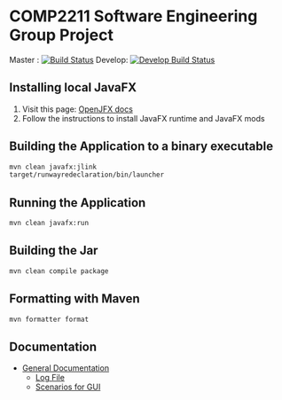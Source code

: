 # COMP2211 Software Engineering Group Project

Master : [![Build Status](https://travis-ci.com/georgealexiou/Software-Engineering-Group-Project.svg?token=8Vc6u46HsTP3dNwQiGD1&branch=master)](https://travis-ci.com/georgealexiou/Software-Engineering-Group-Project) 
Develop: [![Develop Build Status](https://travis-ci.com/georgealexiou/Software-Engineering-Group-Project.svg?token=8Vc6u46HsTP3dNwQiGD1&branch=develop)](https://travis-ci.com/georgealexiou/Software-Engineering-Group-Project)

## Installing local JavaFX

1. Visit this page: [OpenJFX docs](https://openjfx.io/openjfx-docs/#modular)
2. Follow the instructions to install JavaFX runtime and JavaFX mods

## Building the Application to a binary executable

```bash
mvn clean javafx:jlink
target/runwayredeclaration/bin/launcher 
```

## Running the Application

```bash
mvn clean javafx:run
```

## Building the Jar
```bash
mvn clean compile package
```

## Formatting with Maven
```bash
mvn formatter format
```

## Documentation

- [General Documentation](./documentation/general/README.md) 
  - [Log File](./documentation/general/LOG.md)
  - [Scenarios for GUI](./documentation/general/scenarios.md)

